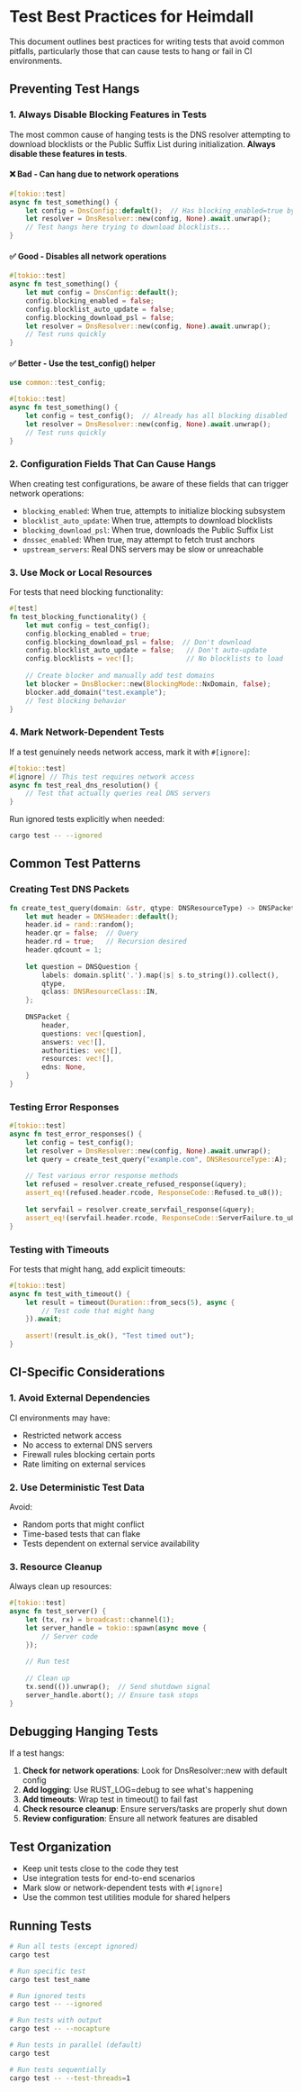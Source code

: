 # Test Best Practices for Heimdall

This document outlines best practices for writing tests that avoid common pitfalls, particularly those that can cause tests to hang or fail in CI environments.

## Preventing Test Hangs

### 1. Always Disable Blocking Features in Tests

The most common cause of hanging tests is the DNS resolver attempting to download blocklists or the Public Suffix List during initialization. **Always disable these features in tests**.

#### ❌ Bad - Can hang due to network operations
```rust
#[tokio::test]
async fn test_something() {
    let config = DnsConfig::default();  // Has blocking_enabled=true by default!
    let resolver = DnsResolver::new(config, None).await.unwrap();
    // Test hangs here trying to download blocklists...
}
```

#### ✅ Good - Disables all network operations
```rust
#[tokio::test]
async fn test_something() {
    let mut config = DnsConfig::default();
    config.blocking_enabled = false;
    config.blocklist_auto_update = false;
    config.blocking_download_psl = false;
    let resolver = DnsResolver::new(config, None).await.unwrap();
    // Test runs quickly
}
```

#### ✅ Better - Use the test_config() helper
```rust
use common::test_config;

#[tokio::test]
async fn test_something() {
    let config = test_config();  // Already has all blocking disabled
    let resolver = DnsResolver::new(config, None).await.unwrap();
    // Test runs quickly
}
```

### 2. Configuration Fields That Can Cause Hangs

When creating test configurations, be aware of these fields that can trigger network operations:

- `blocking_enabled`: When true, attempts to initialize blocking subsystem
- `blocklist_auto_update`: When true, attempts to download blocklists
- `blocking_download_psl`: When true, downloads the Public Suffix List
- `dnssec_enabled`: When true, may attempt to fetch trust anchors
- `upstream_servers`: Real DNS servers may be slow or unreachable

### 3. Use Mock or Local Resources

For tests that need blocking functionality:

```rust
#[test]
fn test_blocking_functionality() {
    let mut config = test_config();
    config.blocking_enabled = true;
    config.blocking_download_psl = false;  // Don't download
    config.blocklist_auto_update = false;   // Don't auto-update
    config.blocklists = vec![];             // No blocklists to load
    
    // Create blocker and manually add test domains
    let blocker = DnsBlocker::new(BlockingMode::NxDomain, false);
    blocker.add_domain("test.example");
    // Test blocking behavior
}
```

### 4. Mark Network-Dependent Tests

If a test genuinely needs network access, mark it with `#[ignore]`:

```rust
#[tokio::test]
#[ignore] // This test requires network access
async fn test_real_dns_resolution() {
    // Test that actually queries real DNS servers
}
```

Run ignored tests explicitly when needed:
```bash
cargo test -- --ignored
```

## Common Test Patterns

### Creating Test DNS Packets

```rust
fn create_test_query(domain: &str, qtype: DNSResourceType) -> DNSPacket {
    let mut header = DNSHeader::default();
    header.id = rand::random();
    header.qr = false;  // Query
    header.rd = true;   // Recursion desired
    header.qdcount = 1;
    
    let question = DNSQuestion {
        labels: domain.split('.').map(|s| s.to_string()).collect(),
        qtype,
        qclass: DNSResourceClass::IN,
    };
    
    DNSPacket {
        header,
        questions: vec![question],
        answers: vec![],
        authorities: vec![],
        resources: vec![],
        edns: None,
    }
}
```

### Testing Error Responses

```rust
#[tokio::test]
async fn test_error_responses() {
    let config = test_config();
    let resolver = DnsResolver::new(config, None).await.unwrap();
    let query = create_test_query("example.com", DNSResourceType::A);
    
    // Test various error response methods
    let refused = resolver.create_refused_response(&query);
    assert_eq!(refused.header.rcode, ResponseCode::Refused.to_u8());
    
    let servfail = resolver.create_servfail_response(&query);
    assert_eq!(servfail.header.rcode, ResponseCode::ServerFailure.to_u8());
}
```

### Testing with Timeouts

For tests that might hang, add explicit timeouts:

```rust
#[tokio::test]
async fn test_with_timeout() {
    let result = timeout(Duration::from_secs(5), async {
        // Test code that might hang
    }).await;
    
    assert!(result.is_ok(), "Test timed out");
}
```

## CI-Specific Considerations

### 1. Avoid External Dependencies

CI environments may have:
- Restricted network access
- No access to external DNS servers
- Firewall rules blocking certain ports
- Rate limiting on external services

### 2. Use Deterministic Test Data

Avoid:
- Random ports that might conflict
- Time-based tests that can flake
- Tests dependent on external service availability

### 3. Resource Cleanup

Always clean up resources:

```rust
#[tokio::test]
async fn test_server() {
    let (tx, rx) = broadcast::channel(1);
    let server_handle = tokio::spawn(async move {
        // Server code
    });
    
    // Run test
    
    // Clean up
    tx.send(()).unwrap();  // Send shutdown signal
    server_handle.abort(); // Ensure task stops
}
```

## Debugging Hanging Tests

If a test hangs:

1. **Check for network operations**: Look for DnsResolver::new with default config
2. **Add logging**: Use RUST_LOG=debug to see what's happening
3. **Add timeouts**: Wrap test in timeout() to fail fast
4. **Check resource cleanup**: Ensure servers/tasks are properly shut down
5. **Review configuration**: Ensure all network features are disabled

## Test Organization

- Keep unit tests close to the code they test
- Use integration tests for end-to-end scenarios
- Mark slow or network-dependent tests with `#[ignore]`
- Use the common test utilities module for shared helpers

## Running Tests

```bash
# Run all tests (except ignored)
cargo test

# Run specific test
cargo test test_name

# Run ignored tests
cargo test -- --ignored

# Run tests with output
cargo test -- --nocapture

# Run tests in parallel (default)
cargo test

# Run tests sequentially
cargo test -- --test-threads=1
```